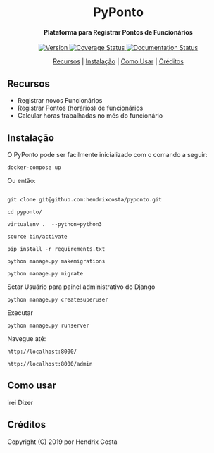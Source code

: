 
<h1 align="center">
  PyPonto
  <br>
</h1>

<h4 align="center">Plataforma para Registrar Pontos de Funcionários</h4>

<p align="center">

  <a href="https://travis-ci.org/hendrixcosta/pyponto">
    <img src="https://travis-ci.org/hendrixcosta/pyponto.svg?branch=master&style=flat-square" alt="Version">
  </a>
  
  <a href='https://coveralls.io/github/hendrixcosta/pyponto?branch=master'>
    <img src='https://coveralls.io/repos/github/hendrixcosta/pyponto/badge.svg?branch=master' alt='Coverage Status' />
  </a>

  <a href='https://pyponto.readthedocs.io/en/latest/?badge=latest'>
    <img src='https://readthedocs.org/projects/pyponto/badge/?version=latest' alt='Documentation Status' />
  </a>
  
  
<p align="center">
  <a href="#recursos">Recursos</a> |
  <a href="#instalação">Instalação</a> |
  <a href="#como-usar">Como Usar</a> |
  <a href="#créditos">Créditos</a>
</p>


## Recursos

-   Registrar novos Funcionários
-   Registrar Pontos (horários) de funcionários
-   Calcular horas trabalhadas no mês do funcionário


## Instalação

O PyPonto pode ser facilmente inicializado com o comando a seguir:

```shell
docker-compose up
```

Ou então:

```shell

git clone git@github.com:hendrixcosta/pyponto.git

cd pyponto/

virtualenv .  --python=python3

source bin/activate

pip install -r requirements.txt

python manage.py makemigrations

python manage.py migrate

```


Setar Usuário para painel administrativo do Django

```shell
python manage.py createsuperuser
```


Executar
```shell
python manage.py runserver
```

Navegue até:

```shell
http://localhost:8000/

http://localhost:8000/admin
```

## Como usar

irei Dizer


## Créditos

Copyright (C) 2019 por Hendrix Costa
